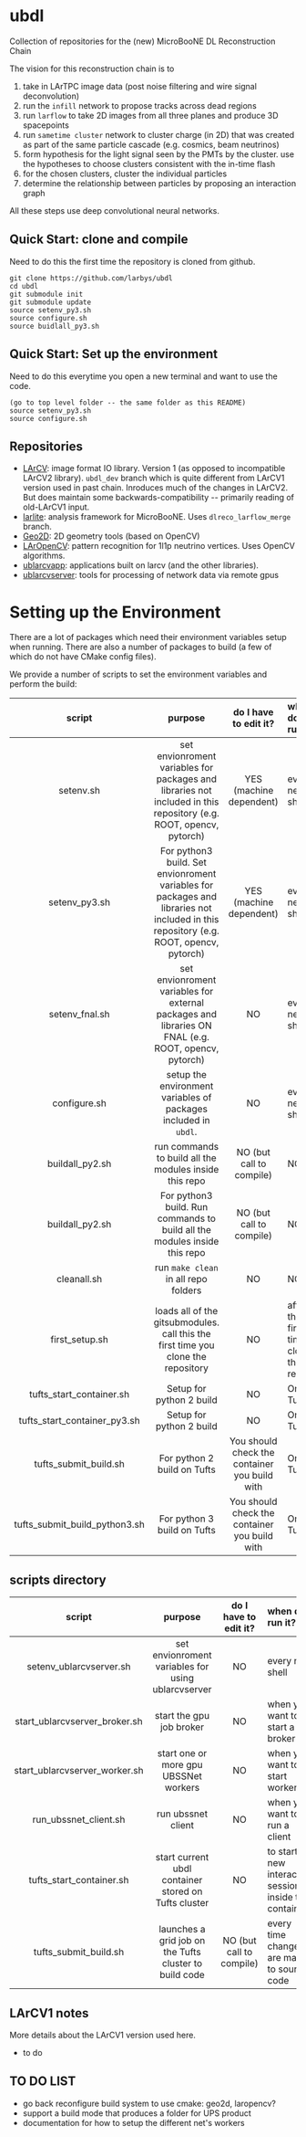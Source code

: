 # ubdl

Collection of repositories for the (new) MicroBooNE DL Reconstruction Chain

The vision for this reconstruction chain is to

1) take in LArTPC image data (post noise filtering and wire signal deconvolution)
2) run the `infill` network to propose tracks across dead regions
3) run `larflow` to take 2D images from all three planes and produce 3D spacepoints
4) run `sametime cluster` network to cluster charge (in 2D) that was created as part of the same particle cascade (e.g. cosmics, beam neutrinos)
5) form hypothesis for the light signal seen by the PMTs by the cluster. use the hypotheses to choose clusters consistent with the in-time flash
6) for the chosen clusters, cluster the individual particles
7) determine the relationship between particles by proposing an interaction graph

All these steps use deep convolutional neural networks.

## Quick Start: clone and compile

Need to do this the first time the repository is cloned from github.

```
git clone https://github.com/larbys/ubdl
cd ubdl
git submodule init
git submodule update
source setenv_py3.sh
source configure.sh
source buidlall_py3.sh
```

## Quick Start: Set up the environment

Need to do this everytime you open a new terminal and want to use the code.

```
(go to top level folder -- the same folder as this README)
source setenv_py3.sh
source configure.sh
```

## Repositories

* [LArCV](https://github.com/larbys/larcv): image format IO library. Version 1 (as opposed to incompatible LArCV2 library).
  `ubdl_dev` branch which is quite different from LArCV1 version used in past chain.  Inroduces much of the changes in LArCV2.
  But does maintain some backwards-compatibility -- primarily reading of old-LArCV1 input.
* [larlite](https://github.com/larlight/larlite): analysis framework for MicroBooNE. Uses `dlreco_larflow_merge` branch.
* [Geo2D](https://github.com/LArbys/Geo2D): 2D geometry tools (based on OpenCV)
* [LArOpenCV](https://github.com/NevisUB/LArOpenCV): pattern recognition for 1l1p neutrino vertices. Uses OpenCV algorithms.
* [ublarcvapp](https://github.com/larbys/ublarcvapp): applications built on larcv (and the other libraries).
* [ublarcvserver](https://github.com/larbys/ublarcvserver): tools for processing of network data via remote gpus

# Setting up the Environment

There are a lot of packages which need their environment variables setup when running.
There are also a number of packages to build (a few of which do not have CMake config files).

We provide a number of scripts to set the environment variables and perform the build:

| script       | purpose | do I have to edit it? | when do I run it? |
|:-----------: |:-------:|:---------------------:| :---------------- |
| setenv.sh    | set envionroment variables for packages and libraries not included in this repository (e.g. ROOT, opencv, pytorch) | YES (machine dependent) | every new shell |
| setenv_py3.sh    | For python3 build. Set envionroment variables for packages and libraries not included in this repository (e.g. ROOT, opencv, pytorch) | YES (machine dependent) | every new shell |
| setenv_fnal.sh    | set envionroment variables for external packages and libraries ON FNAL (e.g. ROOT, opencv, pytorch) | NO | every new shell |
| configure.sh | setup the environment variables of packages included in `ubdl`. | NO | every new shell |
| buildall_py2.sh  | run commands to build all the modules inside this repo | NO (but call to compile) | NO | every time changes are made to source. and after first cloning the repo |
| buildall_py2.sh  | For python3 build. Run commands to build all the modules inside this repo | NO (but call to compile) | NO | every time changes are made to source. and after first cloning the repo |
| cleanall.sh  | run `make clean` in all repo folders | NO | NO | when you want to hit the reset button |
| first_setup.sh | loads all of the gitsubmodules. call this the first time you clone the repository | NO | after the first time cloning the repo |
| tufts_start_container.sh | Setup for python 2 build | NO | On Tufts. |
| tufts_start_container_py3.sh | Setup for python 2 build | NO | On Tufts. |
| tufts_submit_build.sh | For python 2 build on Tufts | You should check the container you build with | On Tufts. |
| tufts_submit_build_python3.sh | For python 3 build on Tufts | You should check the container you build with | On Tufts. |


## scripts directory

| script                   | purpose | do I have to edit it? | when do I run it? |
|:------------------------:|:-------:|:---------------------:| :---------------- |
| setenv_ublarcvserver.sh  | set envionroment variables for using ublarcvserver | NO | every new shell |
| start_ublarcvserver_broker.sh | start the gpu job broker | NO | when you want to start a broker |
| start_ublarcvserver_worker.sh | start one or more gpu UBSSNet workers | NO | when you want to start workers |
| run_ubssnet_client.sh | run ubssnet client | NO | when you want to run a client |
| tufts_start_container.sh | start current ubdl container stored on Tufts cluster | NO | to start a new interactive session inside the container |
| tufts_submit_build.sh    | launches a grid job on the Tufts cluster to build code | NO (but call to compile) | every time changes are made to source code |


## LArCV1 notes

More details about the LArCV1 version used here.

* to do

## TO DO LIST

* go back reconfigure build system to use cmake: geo2d, laropencv?
* support a build mode that produces a folder for UPS product
* documentation for how to setup the different net's workers

